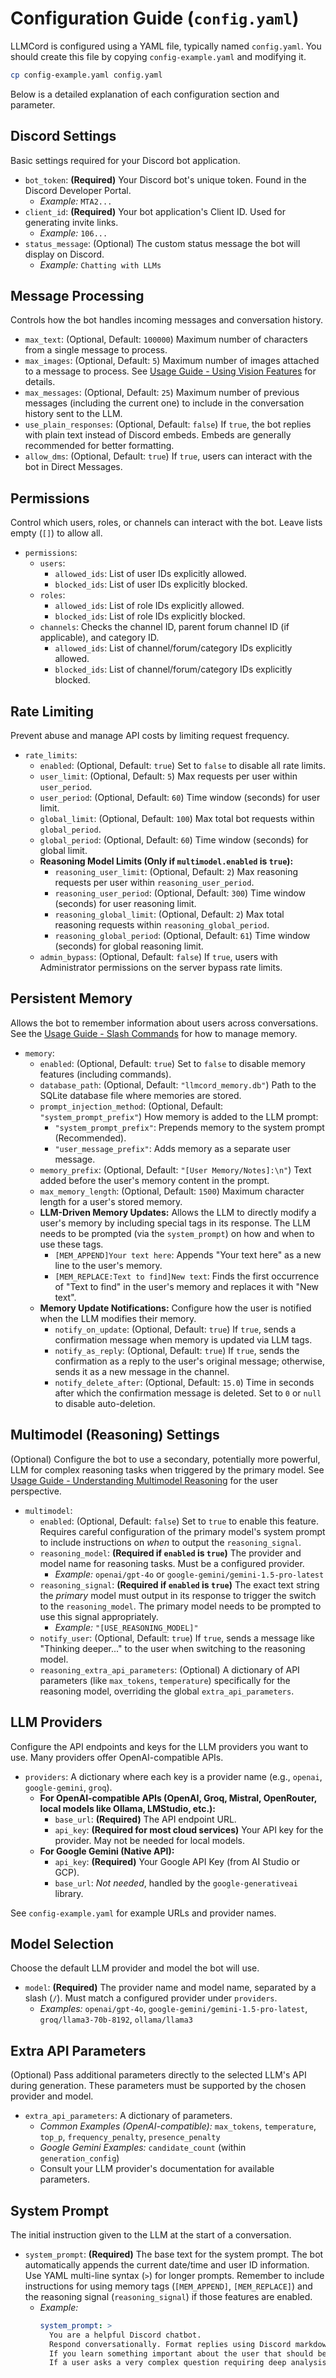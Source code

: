 # Configuration Guide (`config.yaml`)

LLMCord is configured using a YAML file, typically named `config.yaml`. You should create this file by copying `config-example.yaml` and modifying it.

```bash
cp config-example.yaml config.yaml
```

Below is a detailed explanation of each configuration section and parameter.

## Discord Settings

Basic settings required for your Discord bot application.

*   `bot_token`: **(Required)** Your Discord bot's unique token. Found in the Discord Developer Portal.
    *   *Example:* `MTA2...`
*   `client_id`: **(Required)** Your bot application's Client ID. Used for generating invite links.
    *   *Example:* `106...`
*   `status_message`: (Optional) The custom status message the bot will display on Discord.
    *   *Example:* `Chatting with LLMs`

## Message Processing

Controls how the bot handles incoming messages and conversation history.

*   `max_text`: (Optional, Default: `100000`) Maximum number of characters from a single message to process.
*   `max_images`: (Optional, Default: `5`) Maximum number of images attached to a message to process. See [Usage Guide - Using Vision Features](./usage.md#using-vision-features) for details.
*   `max_messages`: (Optional, Default: `25`) Maximum number of previous messages (including the current one) to include in the conversation history sent to the LLM.
*   `use_plain_responses`: (Optional, Default: `false`) If `true`, the bot replies with plain text instead of Discord embeds. Embeds are generally recommended for better formatting.
*   `allow_dms`: (Optional, Default: `true`) If `true`, users can interact with the bot in Direct Messages.

## Permissions

Control which users, roles, or channels can interact with the bot. Leave lists empty (`[]`) to allow all.

*   `permissions`:
    *   `users`:
        *   `allowed_ids`: List of user IDs explicitly allowed.
        *   `blocked_ids`: List of user IDs explicitly blocked.
    *   `roles`:
        *   `allowed_ids`: List of role IDs explicitly allowed.
        *   `blocked_ids`: List of role IDs explicitly blocked.
    *   `channels`: Checks the channel ID, parent forum channel ID (if applicable), and category ID.
        *   `allowed_ids`: List of channel/forum/category IDs explicitly allowed.
        *   `blocked_ids`: List of channel/forum/category IDs explicitly blocked.

## Rate Limiting

Prevent abuse and manage API costs by limiting request frequency.

*   `rate_limits`:
    *   `enabled`: (Optional, Default: `true`) Set to `false` to disable all rate limits.
    *   `user_limit`: (Optional, Default: `5`) Max requests per user within `user_period`.
    *   `user_period`: (Optional, Default: `60`) Time window (seconds) for user limit.
    *   `global_limit`: (Optional, Default: `100`) Max total bot requests within `global_period`.
    *   `global_period`: (Optional, Default: `60`) Time window (seconds) for global limit.
    *   **Reasoning Model Limits (Only if `multimodel.enabled` is `true`):**
        *   `reasoning_user_limit`: (Optional, Default: `2`) Max reasoning requests per user within `reasoning_user_period`.
        *   `reasoning_user_period`: (Optional, Default: `300`) Time window (seconds) for user reasoning limit.
        *   `reasoning_global_limit`: (Optional, Default: `2`) Max total reasoning requests within `reasoning_global_period`.
        *   `reasoning_global_period`: (Optional, Default: `61`) Time window (seconds) for global reasoning limit.
    *   `admin_bypass`: (Optional, Default: `false`) If `true`, users with Administrator permissions on the server bypass rate limits.

## Persistent Memory

Allows the bot to remember information about users across conversations. See the [Usage Guide - Slash Commands](./usage.md#slash-commands) for how to manage memory.

*   `memory`:
    *   `enabled`: (Optional, Default: `true`) Set to `false` to disable memory features (including commands).
    *   `database_path`: (Optional, Default: `"llmcord_memory.db"`) Path to the SQLite database file where memories are stored.
    *   `prompt_injection_method`: (Optional, Default: `"system_prompt_prefix"`) How memory is added to the LLM prompt:
        *   `"system_prompt_prefix"`: Prepends memory to the system prompt (Recommended).
        *   `"user_message_prefix"`: Adds memory as a separate user message.
    *   `memory_prefix`: (Optional, Default: `"[User Memory/Notes]:\n"`) Text added before the user's memory content in the prompt.
    *   `max_memory_length`: (Optional, Default: `1500`) Maximum character length for a user's stored memory.
    *   **LLM-Driven Memory Updates:** Allows the LLM to directly modify a user's memory by including special tags in its response. The LLM needs to be prompted (via the `system_prompt`) on how and when to use these tags.
        *   `[MEM_APPEND]Your text here`: Appends "Your text here" as a new line to the user's memory.
        *   `[MEM_REPLACE:Text to find]New text`: Finds the first occurrence of "Text to find" in the user's memory and replaces it with "New text".
    *   **Memory Update Notifications:** Configure how the user is notified when the LLM modifies their memory.
        *   `notify_on_update`: (Optional, Default: `true`) If `true`, sends a confirmation message when memory is updated via LLM tags.
        *   `notify_as_reply`: (Optional, Default: `true`) If `true`, sends the confirmation as a reply to the user's original message; otherwise, sends it as a new message in the channel.
        *   `notify_delete_after`: (Optional, Default: `15.0`) Time in seconds after which the confirmation message is deleted. Set to `0` or `null` to disable auto-deletion.

## Multimodel (Reasoning) Settings

(Optional) Configure the bot to use a secondary, potentially more powerful, LLM for complex reasoning tasks when triggered by the primary model. See [Usage Guide - Understanding Multimodel Reasoning](./usage.md#understanding-multimodel-reasoning) for the user perspective.

*   `multimodel`:
    *   `enabled`: (Optional, Default: `false`) Set to `true` to enable this feature. Requires careful configuration of the primary model's system prompt to include instructions on *when* to output the `reasoning_signal`.
    *   `reasoning_model`: **(Required if `enabled` is `true`)** The provider and model name for reasoning tasks. Must be a configured provider.
        *   *Example:* `openai/gpt-4o` or `google-gemini/gemini-1.5-pro-latest`
    *   `reasoning_signal`: **(Required if `enabled` is `true`)** The exact text string the *primary* model must output in its response to trigger the switch to the `reasoning_model`. The primary model needs to be prompted to use this signal appropriately.
        *   *Example:* `"[USE_REASONING_MODEL]"`
    *   `notify_user`: (Optional, Default: `true`) If `true`, sends a message like "Thinking deeper..." to the user when switching to the reasoning model.
    *   `reasoning_extra_api_parameters`: (Optional) A dictionary of API parameters (like `max_tokens`, `temperature`) specifically for the reasoning model, overriding the global `extra_api_parameters`.

## LLM Providers

Configure the API endpoints and keys for the LLM providers you want to use. Many providers offer OpenAI-compatible APIs.

*   `providers`: A dictionary where each key is a provider name (e.g., `openai`, `google-gemini`, `groq`).
    *   **For OpenAI-compatible APIs (OpenAI, Groq, Mistral, OpenRouter, local models like Ollama, LMStudio, etc.):**
        *   `base_url`: **(Required)** The API endpoint URL.
        *   `api_key`: **(Required for most cloud services)** Your API key for the provider. May not be needed for local models.
    *   **For Google Gemini (Native API):**
        *   `api_key`: **(Required)** Your Google API Key (from AI Studio or GCP).
        *   `base_url`: *Not needed*, handled by the `google-generativeai` library.

See `config-example.yaml` for example URLs and provider names.

## Model Selection

Choose the default LLM provider and model the bot will use.

*   `model`: **(Required)** The provider name and model name, separated by a slash (`/`). Must match a configured provider under `providers`.
    *   *Examples:* `openai/gpt-4o`, `google-gemini/gemini-1.5-pro-latest`, `groq/llama3-70b-8192`, `ollama/llama3`

## Extra API Parameters

(Optional) Pass additional parameters directly to the selected LLM's API during generation. These parameters must be supported by the chosen provider and model.

*   `extra_api_parameters`: A dictionary of parameters.
    *   *Common Examples (OpenAI-compatible):* `max_tokens`, `temperature`, `top_p`, `frequency_penalty`, `presence_penalty`
    *   *Google Gemini Examples:* `candidate_count` (within `generation_config`)
    *   Consult your LLM provider's documentation for available parameters.

## System Prompt

The initial instruction given to the LLM at the start of a conversation.

*   `system_prompt`: **(Required)** The base text for the system prompt. The bot automatically appends the current date/time and user ID information. Use YAML multi-line syntax (`>`) for longer prompts. Remember to include instructions for using memory tags (`[MEM_APPEND]`, `[MEM_REPLACE]`) and the reasoning signal (`reasoning_signal`) if those features are enabled.
    *   *Example:*
        ```yaml
        system_prompt: >
          You are a helpful Discord chatbot.
          Respond conversationally. Format replies using Discord markdown.
          If you learn something important about the user that should be remembered, use [MEM_APPEND]Your summary here.
          If a user asks a very complex question requiring deep analysis, respond ONLY with [USE_REASONING_MODEL].